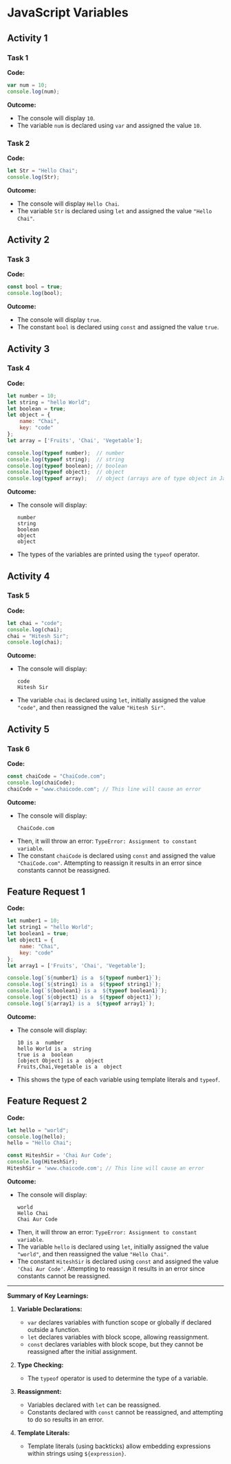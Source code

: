 # JavaScript Variables 

## Activity 1
### Task 1
**Code:**
```javascript
var num = 10;
console.log(num);
```
**Outcome:**
- The console will display `10`.
- The variable `num` is declared using `var` and assigned the value `10`.

### Task 2
**Code:**
```javascript
let Str = "Hello Chai";
console.log(Str);
```
**Outcome:**
- The console will display `Hello Chai`.
- The variable `Str` is declared using `let` and assigned the value `"Hello Chai"`.

## Activity 2
### Task 3
**Code:**
```javascript
const bool = true;
console.log(bool);
```
**Outcome:**
- The console will display `true`.
- The constant `bool` is declared using `const` and assigned the value `true`.

## Activity 3
### Task 4
**Code:**
```javascript
let number = 10;
let string = "hello World";
let boolean = true;
let object = {
    name: "Chai",
    key: "code"
};
let array = ['Fruits', 'Chai', 'Vegetable'];

console.log(typeof number);  // number
console.log(typeof string);  // string
console.log(typeof boolean); // boolean
console.log(typeof object);  // object
console.log(typeof array);   // object (arrays are of type object in JavaScript)
```
**Outcome:**
- The console will display:
  ```
  number
  string
  boolean
  object
  object
  ```
- The types of the variables are printed using the `typeof` operator.

## Activity 4
### Task 5
**Code:**
```javascript
let chai = "code";
console.log(chai);
chai = "Hitesh Sir";
console.log(chai);
```
**Outcome:**
- The console will display:
  ```
  code
  Hitesh Sir
  ```
- The variable `chai` is declared using `let`, initially assigned the value `"code"`, and then reassigned the value `"Hitesh Sir"`.

## Activity 5
### Task 6
**Code:**
```javascript
const chaiCode = "ChaiCode.com";
console.log(chaiCode);
chaiCode = "www.chaicode.com"; // This line will cause an error
```
**Outcome:**
- The console will display:
  ```
  ChaiCode.com
  ```
- Then, it will throw an error: `TypeError: Assignment to constant variable`.
- The constant `chaiCode` is declared using `const` and assigned the value `"ChaiCode.com"`. Attempting to reassign it results in an error since constants cannot be reassigned.

## Feature Request 1
**Code:**
```javascript
let number1 = 10;
let string1 = "hello World";
let boolean1 = true;
let object1 = {
    name: "Chai",
    key: "code"
};
let array1 = ['Fruits', 'Chai', 'Vegetable'];

console.log(`${number1} is a  ${typeof number1}`);
console.log(`${string1} is a  ${typeof string1}`);
console.log(`${boolean1} is a  ${typeof boolean1}`);
console.log(`${object1} is a  ${typeof object1}`);
console.log(`${array1} is a  ${typeof array1}`);
```
**Outcome:**
- The console will display:
  ```
  10 is a  number
  hello World is a  string
  true is a  boolean
  [object Object] is a  object
  Fruits,Chai,Vegetable is a  object
  ```
- This shows the type of each variable using template literals and `typeof`.

## Feature Request 2
**Code:**
```javascript
let hello = "world";
console.log(hello);
hello = "Hello Chai";

const HiteshSir = 'Chai Aur Code';
console.log(HiteshSir);
HiteshSir = 'www.chaicode.com'; // This line will cause an error
```
**Outcome:**
- The console will display:
  ```
  world
  Hello Chai
  Chai Aur Code
  ```
- Then, it will throw an error: `TypeError: Assignment to constant variable`.
- The variable `hello` is declared using `let`, initially assigned the value `"world"`, and then reassigned the value `"Hello Chai"`.
- The constant `HiteshSir` is declared using `const` and assigned the value `'Chai Aur Code'`. Attempting to reassign it results in an error since constants cannot be reassigned.

---

**Summary of Key Learnings:**
1. **Variable Declarations:**
   - `var` declares variables with function scope or globally if declared outside a function.
   - `let` declares variables with block scope, allowing reassignment.
   - `const` declares variables with block scope, but they cannot be reassigned after the initial assignment.

2. **Type Checking:**
   - The `typeof` operator is used to determine the type of a variable.

3. **Reassignment:**
   - Variables declared with `let` can be reassigned.
   - Constants declared with `const` cannot be reassigned, and attempting to do so results in an error.

4. **Template Literals:**
   - Template literals (using backticks) allow embedding expressions within strings using `${expression}`.